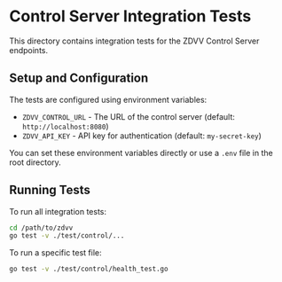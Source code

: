 # Control Server Integration Tests

This directory contains integration tests for the ZDVV Control Server endpoints.

## Setup and Configuration

The tests are configured using environment variables:

- `ZDVV_CONTROL_URL` - The URL of the control server (default: `http://localhost:8080`)
- `ZDVV_API_KEY` - API key for authentication (default: `my-secret-key`)

You can set these environment variables directly or use a `.env` file in the root directory.

## Running Tests

To run all integration tests:

```bash
cd /path/to/zdvv
go test -v ./test/control/...
```

To run a specific test file:

```bash
go test -v ./test/control/health_test.go
```

